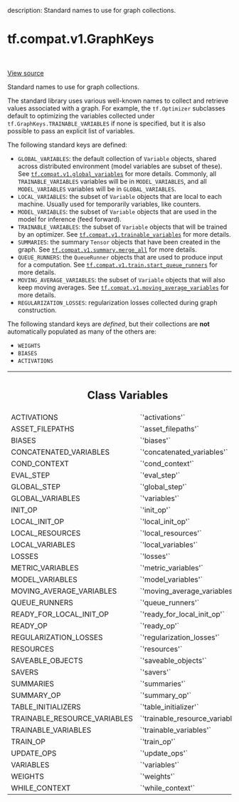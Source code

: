description: Standard names to use for graph collections.

<div itemscope itemtype="http://developers.google.com/ReferenceObject">
<meta itemprop="name" content="tf.compat.v1.GraphKeys" />
<meta itemprop="path" content="Stable" />
<meta itemprop="property" content="ACTIVATIONS"/>
<meta itemprop="property" content="ASSET_FILEPATHS"/>
<meta itemprop="property" content="BIASES"/>
<meta itemprop="property" content="CONCATENATED_VARIABLES"/>
<meta itemprop="property" content="COND_CONTEXT"/>
<meta itemprop="property" content="EVAL_STEP"/>
<meta itemprop="property" content="GLOBAL_STEP"/>
<meta itemprop="property" content="GLOBAL_VARIABLES"/>
<meta itemprop="property" content="INIT_OP"/>
<meta itemprop="property" content="LOCAL_INIT_OP"/>
<meta itemprop="property" content="LOCAL_RESOURCES"/>
<meta itemprop="property" content="LOCAL_VARIABLES"/>
<meta itemprop="property" content="LOSSES"/>
<meta itemprop="property" content="METRIC_VARIABLES"/>
<meta itemprop="property" content="MODEL_VARIABLES"/>
<meta itemprop="property" content="MOVING_AVERAGE_VARIABLES"/>
<meta itemprop="property" content="QUEUE_RUNNERS"/>
<meta itemprop="property" content="READY_FOR_LOCAL_INIT_OP"/>
<meta itemprop="property" content="READY_OP"/>
<meta itemprop="property" content="REGULARIZATION_LOSSES"/>
<meta itemprop="property" content="RESOURCES"/>
<meta itemprop="property" content="SAVEABLE_OBJECTS"/>
<meta itemprop="property" content="SAVERS"/>
<meta itemprop="property" content="SUMMARIES"/>
<meta itemprop="property" content="SUMMARY_OP"/>
<meta itemprop="property" content="TABLE_INITIALIZERS"/>
<meta itemprop="property" content="TRAINABLE_RESOURCE_VARIABLES"/>
<meta itemprop="property" content="TRAINABLE_VARIABLES"/>
<meta itemprop="property" content="TRAIN_OP"/>
<meta itemprop="property" content="UPDATE_OPS"/>
<meta itemprop="property" content="VARIABLES"/>
<meta itemprop="property" content="WEIGHTS"/>
<meta itemprop="property" content="WHILE_CONTEXT"/>
</div>

# tf.compat.v1.GraphKeys

<!-- Insert buttons and diff -->

<table class="tfo-notebook-buttons tfo-api nocontent" align="left">

</table>

<a target="_blank" class="external" href="/code/stable/tensorflow/python/framework/ops.py">View source</a>



Standard names to use for graph collections.

<!-- Placeholder for "Used in" -->

The standard library uses various well-known names to collect and
retrieve values associated with a graph. For example, the
`tf.Optimizer` subclasses default to optimizing the variables
collected under `tf.GraphKeys.TRAINABLE_VARIABLES` if none is
specified, but it is also possible to pass an explicit list of
variables.

The following standard keys are defined:

* `GLOBAL_VARIABLES`: the default collection of `Variable` objects, shared
  across distributed environment (model variables are subset of these). See
  <a href="../../../tf/compat/v1/global_variables.md"><code>tf.compat.v1.global_variables</code></a>
  for more details.
  Commonly, all `TRAINABLE_VARIABLES` variables will be in `MODEL_VARIABLES`,
  and all `MODEL_VARIABLES` variables will be in `GLOBAL_VARIABLES`.
* `LOCAL_VARIABLES`: the subset of `Variable` objects that are local to each
  machine. Usually used for temporarily variables, like counters.
* `MODEL_VARIABLES`: the subset of `Variable` objects that are used in the
  model for inference (feed forward).
* `TRAINABLE_VARIABLES`: the subset of `Variable` objects that will
  be trained by an optimizer. See
  <a href="../../../tf/compat/v1/trainable_variables.md"><code>tf.compat.v1.trainable_variables</code></a>
  for more details.
* `SUMMARIES`: the summary `Tensor` objects that have been created in the
  graph. See
  <a href="../../../tf/compat/v1/summary/merge_all.md"><code>tf.compat.v1.summary.merge_all</code></a>
  for more details.
* `QUEUE_RUNNERS`: the `QueueRunner` objects that are used to
  produce input for a computation. See
  <a href="../../../tf/compat/v1/train/start_queue_runners.md"><code>tf.compat.v1.train.start_queue_runners</code></a>
  for more details.
* `MOVING_AVERAGE_VARIABLES`: the subset of `Variable` objects that will also
  keep moving averages.  See
  <a href="../../../tf/compat/v1/moving_average_variables.md"><code>tf.compat.v1.moving_average_variables</code></a>
  for more details.
* `REGULARIZATION_LOSSES`: regularization losses collected during graph
  construction.

The following standard keys are _defined_, but their collections are **not**
automatically populated as many of the others are:

* `WEIGHTS`
* `BIASES`
* `ACTIVATIONS`



<!-- Tabular view -->
 <table class="responsive fixed orange">
<colgroup><col width="214px"><col></colgroup>
<tr><th colspan="2"><h2 class="add-link">Class Variables</h2></th></tr>

<tr>
<td>
ACTIVATIONS<a id="ACTIVATIONS"></a>
</td>
<td>
`'activations'`
</td>
</tr><tr>
<td>
ASSET_FILEPATHS<a id="ASSET_FILEPATHS"></a>
</td>
<td>
`'asset_filepaths'`
</td>
</tr><tr>
<td>
BIASES<a id="BIASES"></a>
</td>
<td>
`'biases'`
</td>
</tr><tr>
<td>
CONCATENATED_VARIABLES<a id="CONCATENATED_VARIABLES"></a>
</td>
<td>
`'concatenated_variables'`
</td>
</tr><tr>
<td>
COND_CONTEXT<a id="COND_CONTEXT"></a>
</td>
<td>
`'cond_context'`
</td>
</tr><tr>
<td>
EVAL_STEP<a id="EVAL_STEP"></a>
</td>
<td>
`'eval_step'`
</td>
</tr><tr>
<td>
GLOBAL_STEP<a id="GLOBAL_STEP"></a>
</td>
<td>
`'global_step'`
</td>
</tr><tr>
<td>
GLOBAL_VARIABLES<a id="GLOBAL_VARIABLES"></a>
</td>
<td>
`'variables'`
</td>
</tr><tr>
<td>
INIT_OP<a id="INIT_OP"></a>
</td>
<td>
`'init_op'`
</td>
</tr><tr>
<td>
LOCAL_INIT_OP<a id="LOCAL_INIT_OP"></a>
</td>
<td>
`'local_init_op'`
</td>
</tr><tr>
<td>
LOCAL_RESOURCES<a id="LOCAL_RESOURCES"></a>
</td>
<td>
`'local_resources'`
</td>
</tr><tr>
<td>
LOCAL_VARIABLES<a id="LOCAL_VARIABLES"></a>
</td>
<td>
`'local_variables'`
</td>
</tr><tr>
<td>
LOSSES<a id="LOSSES"></a>
</td>
<td>
`'losses'`
</td>
</tr><tr>
<td>
METRIC_VARIABLES<a id="METRIC_VARIABLES"></a>
</td>
<td>
`'metric_variables'`
</td>
</tr><tr>
<td>
MODEL_VARIABLES<a id="MODEL_VARIABLES"></a>
</td>
<td>
`'model_variables'`
</td>
</tr><tr>
<td>
MOVING_AVERAGE_VARIABLES<a id="MOVING_AVERAGE_VARIABLES"></a>
</td>
<td>
`'moving_average_variables'`
</td>
</tr><tr>
<td>
QUEUE_RUNNERS<a id="QUEUE_RUNNERS"></a>
</td>
<td>
`'queue_runners'`
</td>
</tr><tr>
<td>
READY_FOR_LOCAL_INIT_OP<a id="READY_FOR_LOCAL_INIT_OP"></a>
</td>
<td>
`'ready_for_local_init_op'`
</td>
</tr><tr>
<td>
READY_OP<a id="READY_OP"></a>
</td>
<td>
`'ready_op'`
</td>
</tr><tr>
<td>
REGULARIZATION_LOSSES<a id="REGULARIZATION_LOSSES"></a>
</td>
<td>
`'regularization_losses'`
</td>
</tr><tr>
<td>
RESOURCES<a id="RESOURCES"></a>
</td>
<td>
`'resources'`
</td>
</tr><tr>
<td>
SAVEABLE_OBJECTS<a id="SAVEABLE_OBJECTS"></a>
</td>
<td>
`'saveable_objects'`
</td>
</tr><tr>
<td>
SAVERS<a id="SAVERS"></a>
</td>
<td>
`'savers'`
</td>
</tr><tr>
<td>
SUMMARIES<a id="SUMMARIES"></a>
</td>
<td>
`'summaries'`
</td>
</tr><tr>
<td>
SUMMARY_OP<a id="SUMMARY_OP"></a>
</td>
<td>
`'summary_op'`
</td>
</tr><tr>
<td>
TABLE_INITIALIZERS<a id="TABLE_INITIALIZERS"></a>
</td>
<td>
`'table_initializer'`
</td>
</tr><tr>
<td>
TRAINABLE_RESOURCE_VARIABLES<a id="TRAINABLE_RESOURCE_VARIABLES"></a>
</td>
<td>
`'trainable_resource_variables'`
</td>
</tr><tr>
<td>
TRAINABLE_VARIABLES<a id="TRAINABLE_VARIABLES"></a>
</td>
<td>
`'trainable_variables'`
</td>
</tr><tr>
<td>
TRAIN_OP<a id="TRAIN_OP"></a>
</td>
<td>
`'train_op'`
</td>
</tr><tr>
<td>
UPDATE_OPS<a id="UPDATE_OPS"></a>
</td>
<td>
`'update_ops'`
</td>
</tr><tr>
<td>
VARIABLES<a id="VARIABLES"></a>
</td>
<td>
`'variables'`
</td>
</tr><tr>
<td>
WEIGHTS<a id="WEIGHTS"></a>
</td>
<td>
`'weights'`
</td>
</tr><tr>
<td>
WHILE_CONTEXT<a id="WHILE_CONTEXT"></a>
</td>
<td>
`'while_context'`
</td>
</tr>
</table>

